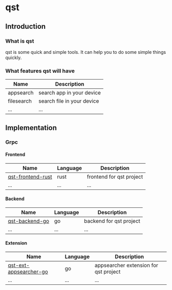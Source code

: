 # qst

## Introduction

### What is qst
qst is some quick and simple tools. It can help you to do some simple things quickly.

### What features qst will have

| Name | Description |
| ---- | ----------- |
| appsearch | search app in your device |
| filesearch | search file in your device |
| ... | ... |

## Implementation

### Grpc

#### Frontend

| Name | Language | Description |
| ---- | -------- | ----------- |
| [qst-frontend-rust](https://github.com/kumudiaorong/qst-frontend-rust) | rust | frontend for qst project |
|  ... | ... | ... |

#### Backend

| Name | Language | Description |
| ---- | -------- | ----------- |
| [qst-backend-go](https://github.com/kumudiaorong/qst-backend-go) | go | backend for qst project |
|  ... | ... | ... |

#### Extension

| Name | Language | Description |
| ---- | -------- | ----------- |
| [qst-ext-appsearcher-go](https://github.com/kumudiaorong/qst-ext-appsearcher-go) | go | appsearcher extension for qst project |
|  ... | ... | ... |



